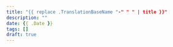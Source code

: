 ```yaml
---
title: "{{ replace .TranslationBaseName "-" " " | title }}"
description: ""
date: {{ .Date }}
tags: []
draft: true
---
```




<!--more-->

